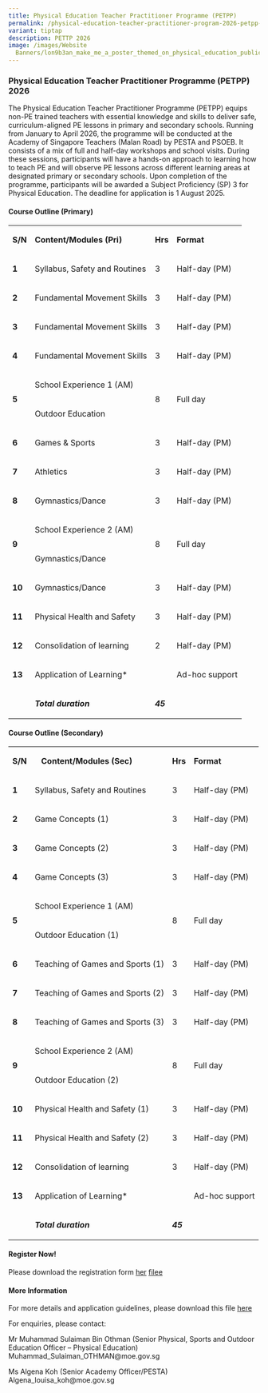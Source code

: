 ```yaml
---
title: Physical Education Teacher Practitioner Programme (PETPP)
permalink: /physical-education-teacher-practitioner-program-2026-petpp-2026/
variant: tiptap
description: PETTP 2026
image: /images/Website
  Banners/lon9b3an_make_me_a_poster_themed_on_physical_education_public_cfe53c51_43a7_46e4_9dd1_9e0ce11554b5_3.png
---
```

<h3>Physical Education Teacher Practitioner Programme (PETPP) 2026</h3>
<p>The Physical Education Teacher Practitioner Programme (PETPP) equips non-PE
trained teachers with essential knowledge and skills to deliver safe, curriculum-aligned
PE lessons in primary and secondary schools. Running from January to April
2026, the programme will be conducted at the Academy of Singapore Teachers
(Malan Road) by PESTA and PSOEB. It consists of a mix of full and half-day
workshops and school visits. During these sessions, participants will have
a hands-on approach to learning how to teach PE and will observe PE lessons
across different learning areas at designated primary or secondary schools.
Upon completion of the programme, participants will be awarded a Subject
Proficiency (SP) 3 for Physical Education. The deadline for application
is 1 August 2025.</p>
<h4>Course Outline (Primary)</h4>
<table style="minWidth: 100px">
<colgroup>
<col>
<col>
<col>
<col>
</colgroup>
<tbody>
<tr>
<td rowspan="1" colspan="1">
<p><strong>S/N</strong>
</p>
</td>
<td rowspan="1" colspan="1">
<p><strong>Content/Modules (Pri)</strong>
</p>
</td>
<td rowspan="1" colspan="1">
<p><strong>Hrs</strong>
</p>
</td>
<td rowspan="1" colspan="1">
<p><strong>Format</strong>
</p>
</td>
</tr>
<tr>
<td rowspan="1" colspan="1">
<p><strong>1</strong>
</p>
</td>
<td rowspan="1" colspan="1">
<p>Syllabus, Safety and Routines</p>
</td>
<td rowspan="1" colspan="1">
<p>3</p>
</td>
<td rowspan="1" colspan="1">
<p>Half-day (PM)</p>
</td>
</tr>
<tr>
<td rowspan="1" colspan="1">
<p><strong>2</strong>
</p>
</td>
<td rowspan="1" colspan="1">
<p>Fundamental Movement Skills</p>
</td>
<td rowspan="1" colspan="1">
<p>3</p>
</td>
<td rowspan="1" colspan="1">
<p>Half-day (PM)</p>
</td>
</tr>
<tr>
<td rowspan="1" colspan="1">
<p><strong>3</strong>
</p>
</td>
<td rowspan="1" colspan="1">
<p>Fundamental Movement Skills</p>
</td>
<td rowspan="1" colspan="1">
<p>3</p>
</td>
<td rowspan="1" colspan="1">
<p>Half-day (PM)</p>
</td>
</tr>
<tr>
<td rowspan="1" colspan="1">
<p><strong>4</strong>
</p>
</td>
<td rowspan="1" colspan="1">
<p>Fundamental Movement Skills</p>
</td>
<td rowspan="1" colspan="1">
<p>3</p>
</td>
<td rowspan="1" colspan="1">
<p>Half-day (PM)</p>
</td>
</tr>
<tr>
<td rowspan="2" colspan="1">
<p><strong>5</strong>
</p>
</td>
<td rowspan="1" colspan="1">
<p>School Experience 1&nbsp;(AM)</p>
</td>
<td rowspan="2" colspan="1">
<p>8</p>
</td>
<td rowspan="2" colspan="1">
<p>Full day</p>
</td>
</tr>
<tr>
<td rowspan="1" colspan="1">
<p>Outdoor Education</p>
</td>
</tr>
<tr>
<td rowspan="1" colspan="1">
<p><strong>6</strong>
</p>
</td>
<td rowspan="1" colspan="1">
<p>Games &amp; Sports</p>
</td>
<td rowspan="1" colspan="1">
<p>3</p>
</td>
<td rowspan="1" colspan="1">
<p>Half-day (PM)</p>
</td>
</tr>
<tr>
<td rowspan="1" colspan="1">
<p><strong>7</strong>
</p>
</td>
<td rowspan="1" colspan="1">
<p>Athletics</p>
</td>
<td rowspan="1" colspan="1">
<p>3</p>
</td>
<td rowspan="1" colspan="1">
<p>Half-day (PM)</p>
</td>
</tr>
<tr>
<td rowspan="1" colspan="1">
<p><strong>8</strong>
</p>
</td>
<td rowspan="1" colspan="1">
<p>Gymnastics/Dance</p>
</td>
<td rowspan="1" colspan="1">
<p>3</p>
</td>
<td rowspan="1" colspan="1">
<p>Half-day (PM)</p>
</td>
</tr>
<tr>
<td rowspan="2" colspan="1">
<p><strong>9</strong>
</p>
</td>
<td rowspan="1" colspan="1">
<p>School Experience 2&nbsp;(AM)</p>
</td>
<td rowspan="2" colspan="1">
<p>8</p>
</td>
<td rowspan="2" colspan="1">
<p>Full day</p>
</td>
</tr>
<tr>
<td rowspan="1" colspan="1">
<p>Gymnastics/Dance</p>
</td>
</tr>
<tr>
<td rowspan="1" colspan="1">
<p><strong>10</strong>
</p>
</td>
<td rowspan="1" colspan="1">
<p>Gymnastics/Dance</p>
</td>
<td rowspan="1" colspan="1">
<p>3</p>
</td>
<td rowspan="1" colspan="1">
<p>Half-day (PM)</p>
</td>
</tr>
<tr>
<td rowspan="1" colspan="1">
<p><strong>11</strong>
</p>
</td>
<td rowspan="1" colspan="1">
<p>Physical Health and Safety</p>
</td>
<td rowspan="1" colspan="1">
<p>3</p>
</td>
<td rowspan="1" colspan="1">
<p>Half-day (PM)</p>
</td>
</tr>
<tr>
<td rowspan="1" colspan="1">
<p><strong>12</strong>
</p>
</td>
<td rowspan="1" colspan="1">
<p>Consolidation of learning</p>
</td>
<td rowspan="1" colspan="1">
<p>2</p>
</td>
<td rowspan="1" colspan="1">
<p>Half-day (PM)</p>
</td>
</tr>
<tr>
<td rowspan="1" colspan="1">
<p><strong>13</strong>
</p>
</td>
<td rowspan="1" colspan="1">
<p>Application of Learning*</p>
</td>
<td rowspan="1" colspan="1">
<p>&nbsp;</p>
</td>
<td rowspan="1" colspan="1">
<p>Ad-hoc support</p>
</td>
</tr>
<tr>
<td rowspan="1" colspan="1">
<p>&nbsp;</p>
</td>
<td rowspan="1" colspan="1">
<p><strong><em>Total duration</em></strong>
</p>
</td>
<td rowspan="1" colspan="1">
<p><strong><em>45</em></strong>
</p>
</td>
<td rowspan="1" colspan="1">
<p>&nbsp;</p>
</td>
</tr>
</tbody>
</table>
<p></p>
<h4>Course Outline (Secondary)</h4>
<table style="minWidth: 100px">
<colgroup>
<col>
<col>
<col>
<col>
</colgroup>
<tbody>
<tr>
<td rowspan="1" colspan="1">
<p><strong>S/N</strong>
</p>
</td>
<td rowspan="1" colspan="1">
<p><strong>&nbsp;&nbsp; Content/Modules (Sec)</strong>
</p>
</td>
<td rowspan="1" colspan="1">
<p><strong>Hrs</strong>
</p>
</td>
<td rowspan="1" colspan="1">
<p><strong>Format</strong>
</p>
</td>
</tr>
<tr>
<td rowspan="1" colspan="1">
<p><strong>1</strong>
</p>
</td>
<td rowspan="1" colspan="1">
<p>Syllabus, Safety and Routines</p>
</td>
<td rowspan="1" colspan="1">
<p>3</p>
</td>
<td rowspan="1" colspan="1">
<p>Half-day (PM)</p>
</td>
</tr>
<tr>
<td rowspan="1" colspan="1">
<p><strong>2</strong>
</p>
</td>
<td rowspan="1" colspan="1">
<p>Game Concepts (1)</p>
</td>
<td rowspan="1" colspan="1">
<p>3</p>
</td>
<td rowspan="1" colspan="1">
<p>Half-day (PM)</p>
</td>
</tr>
<tr>
<td rowspan="1" colspan="1">
<p><strong>3</strong>
</p>
</td>
<td rowspan="1" colspan="1">
<p>Game Concepts (2)</p>
</td>
<td rowspan="1" colspan="1">
<p>3</p>
</td>
<td rowspan="1" colspan="1">
<p>Half-day (PM)</p>
</td>
</tr>
<tr>
<td rowspan="1" colspan="1">
<p><strong>4</strong>
</p>
</td>
<td rowspan="1" colspan="1">
<p>Game Concepts (3)</p>
</td>
<td rowspan="1" colspan="1">
<p>3</p>
</td>
<td rowspan="1" colspan="1">
<p>Half-day (PM)</p>
</td>
</tr>
<tr>
<td rowspan="2" colspan="1">
<p><strong>5</strong>
</p>
</td>
<td rowspan="1" colspan="1">
<p>School Experience 1&nbsp;(AM)</p>
</td>
<td rowspan="2" colspan="1">
<p>8</p>
</td>
<td rowspan="2" colspan="1">
<p>Full day</p>
</td>
</tr>
<tr>
<td rowspan="1" colspan="1">
<p>Outdoor Education (1)</p>
</td>
</tr>
<tr>
<td rowspan="1" colspan="1">
<p><strong>6</strong>
</p>
</td>
<td rowspan="1" colspan="1">
<p>Teaching of Games and Sports (1)</p>
</td>
<td rowspan="1" colspan="1">
<p>3</p>
</td>
<td rowspan="1" colspan="1">
<p>Half-day (PM)</p>
</td>
</tr>
<tr>
<td rowspan="1" colspan="1">
<p><strong>7</strong>
</p>
</td>
<td rowspan="1" colspan="1">
<p>Teaching of Games and Sports (2)</p>
</td>
<td rowspan="1" colspan="1">
<p>3</p>
</td>
<td rowspan="1" colspan="1">
<p>Half-day (PM)</p>
</td>
</tr>
<tr>
<td rowspan="1" colspan="1">
<p><strong>8</strong>
</p>
</td>
<td rowspan="1" colspan="1">
<p>Teaching of Games and Sports (3)</p>
</td>
<td rowspan="1" colspan="1">
<p>3</p>
</td>
<td rowspan="1" colspan="1">
<p>Half-day (PM)</p>
</td>
</tr>
<tr>
<td rowspan="2" colspan="1">
<p><strong>9</strong>
</p>
</td>
<td rowspan="1" colspan="1">
<p>School Experience 2&nbsp;(AM)</p>
</td>
<td rowspan="2" colspan="1">
<p>8</p>
</td>
<td rowspan="2" colspan="1">
<p>Full day</p>
</td>
</tr>
<tr>
<td rowspan="1" colspan="1">
<p>Outdoor Education (2)</p>
</td>
</tr>
<tr>
<td rowspan="1" colspan="1">
<p><strong>10</strong>
</p>
</td>
<td rowspan="1" colspan="1">
<p>Physical Health and Safety (1)</p>
</td>
<td rowspan="1" colspan="1">
<p>3</p>
</td>
<td rowspan="1" colspan="1">
<p>Half-day (PM)</p>
</td>
</tr>
<tr>
<td rowspan="1" colspan="1">
<p><strong>11</strong>
</p>
</td>
<td rowspan="1" colspan="1">
<p>Physical Health and Safety (2)</p>
</td>
<td rowspan="1" colspan="1">
<p>3</p>
</td>
<td rowspan="1" colspan="1">
<p>Half-day (PM)</p>
</td>
</tr>
<tr>
<td rowspan="1" colspan="1">
<p><strong>12</strong>
</p>
</td>
<td rowspan="1" colspan="1">
<p>Consolidation of learning</p>
</td>
<td rowspan="1" colspan="1">
<p>3</p>
</td>
<td rowspan="1" colspan="1">
<p>Half-day (PM)</p>
</td>
</tr>
<tr>
<td rowspan="1" colspan="1">
<p><strong>13</strong>
</p>
</td>
<td rowspan="1" colspan="1">
<p>Application of Learning*</p>
</td>
<td rowspan="1" colspan="1">
<p>&nbsp;</p>
</td>
<td rowspan="1" colspan="1">
<p>Ad-hoc support</p>
</td>
</tr>
<tr>
<td rowspan="1" colspan="1">
<p>&nbsp;</p>
</td>
<td rowspan="1" colspan="1">
<p><strong><em>Total duration</em></strong>
</p>
</td>
<td rowspan="1" colspan="1">
<p><strong><em>45</em></strong>
</p>
</td>
<td rowspan="1" colspan="1">
<p>&nbsp;</p>
</td>
</tr>
</tbody>
</table>
<h4>Register Now!</h4>
<p>Please download the registration form <a href="/files/Registration Forms/PETPP_2026__Pri_Sec__Registration_Form.pdf" rel="noopener noreferrer nofollow" target="_blank">her</a>
<a href="/files/Registration Forms/PETPP_2026__Pri_Sec__Registration_Form.pdf" rel="noopener nofollow" target="_blank">file</a><a href="/files/Registration Forms/PETPP_2026__Pri_Sec__Registration_Form.pdf" rel="noopener noreferrer nofollow" target="_blank">e</a>
</p>
<h4>More Information</h4>
<p>For more details and application guidelines, please download this file
<a href="/files/Registration Forms/PETPP_2026__Pri_Sec__Pgm_Outline.pdf" rel="noopener nofollow" target="_blank">here</a>
</p>
<p>For enquiries, please contact:</p>
<p>Mr Muhammad Sulaiman Bin Othman (Senior Physical, Sports and Outdoor Education
Officer – Physical Education) Muhammad_Sulaiman_OTHMAN@moe.gov.sg</p>
<p>Ms Algena Koh (Senior Academy Officer/PESTA)
<br>Algena_louisa_koh@moe.gov.sg</p>